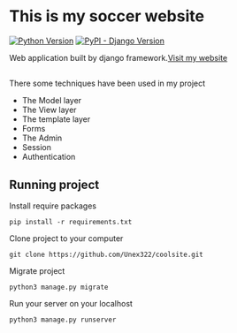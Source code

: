 # This is my soccer website
[![Python Version](https://img.shields.io/badge/python-3.11-brightgreen.svg)](https://python.org)
[![PyPI - Django Version](https://img.shields.io/badge/django-4.1.7-blue)](https://djangoproject.com)


Web application built by django framework.[Visit my website](http://unex322.beget.tech/)

##
There some techniques have been used in my project
  * The Model layer
  * The View layer
  * The template layer
  * Forms
  * The Admin
  * Session
  * Authentication
	
## Running project
Install require packages

	pip install -r requirements.txt

Clone project to your computer

	git clone https://github.com/Unex322/coolsite.git

Migrate project

	python3 manage.py migrate
		
Run your server on your localhost

	python3 manage.py runserver

